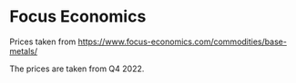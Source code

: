 # Focus Economics

Prices taken from https://www.focus-economics.com/commodities/base-metals/

The prices are taken from Q4 2022. 